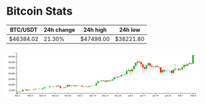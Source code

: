 # Bitcoin Stats

BTC/USDT|24h change|24h high|24h low|
|---|---|---|---|
|$46384.02|21.30%|$47498.00|$38221.80|

<img src="./chart.svg">
